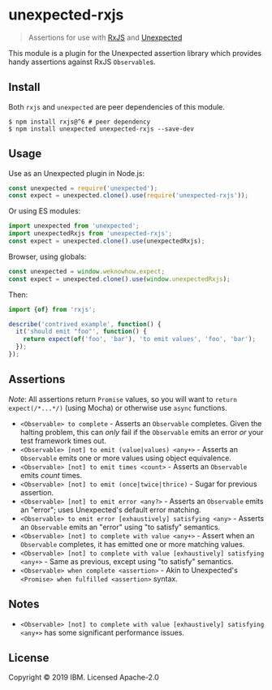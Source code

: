 # unexpected-rxjs

> Assertions for use with [RxJS](https://rjxs.dev) and [Unexpected](http://unexpected.js.org)

This module is a plugin for the Unexpected assertion library which provides handy assertions against RxJS `Observable`s.

## Install

Both `rxjs` and `unexpected` are peer dependencies of this module.

```shell
$ npm install rxjs@^6 # peer dependency
$ npm install unexpected unexpected-rxjs --save-dev
```

## Usage

Use as an Unexpected plugin in Node.js:

```js
const unexpected = require('unexpected');
const expect = unexpected.clone().use(require('unexpected-rxjs'));
```

Or using ES modules:

```js
import unexpected from 'unexpected';
import unexpectedRxjs from 'unexpected-rxjs';
const expect = unexpected.clone().use(unexpectedRxjs);
```

Browser, using globals:

```js
const unexpected = window.weknowhow.expect;
const expect = unexpected.clone().use(window.unexpectedRxjs);
```

Then:

```js
import {of} from 'rxjs';

describe('contrived example', function() {
  it('should emit "foo"', function() {
    return expect(of('foo', 'bar'), 'to emit values', 'foo', 'bar');
  });
});
```

## Assertions

_Note_: All assertions return `Promise` values, so you will want to `return expect(/*...*/)` (using Mocha) or otherwise use `async` functions.

- `<Observable> to complete` - Asserts an `Observable` completes. Given the halting problem, this can _only_ fail if the `Observable` emits an error _or_ your test framework times out.
- `<Observable> [not] to emit (value|values) <any+>` - Asserts an `Observable` emits one or more values using object equivalence.
- `<Observable> [not] to emit times <count>` - Asserts an `Observable` emits _count_ times.
- `<Observable> [not] to emit (once|twice|thrice)` - Sugar for previous assertion.
- `<Observable> [not] to emit error <any?>` - Asserts an `Observable` emits an "error"; uses Unexpected's default error matching.
- `<Observable> to emit error [exhaustively] satisfying <any>` - Asserts an `Observable` emits an "error" using "to satisfy" semantics.
- `<Observable> [not] to complete with value <any+>` - Assert when an `Observable` completes, it has emitted one or more matching values.
- `<Observable> [not] to complete with value [exhaustively] satisfying <any+>` - Same as previous, except using "to satisfy" semantics.
- `<Observable> when complete <assertion>` - Akin to Unexpected's `<Promise> when fulfilled <assertion>` syntax.

## Notes

- `<Observable> [not] to complete with value [exhaustively] satisfying <any+>` has some significant performance issues.

## License

Copyright © 2019 IBM. Licensed Apache-2.0

